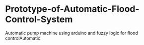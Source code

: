 # Prototype-of-Automatic-Flood-Control-System
Automatic pump machine using arduino and fuzzy logic for flood controlAutomatic
